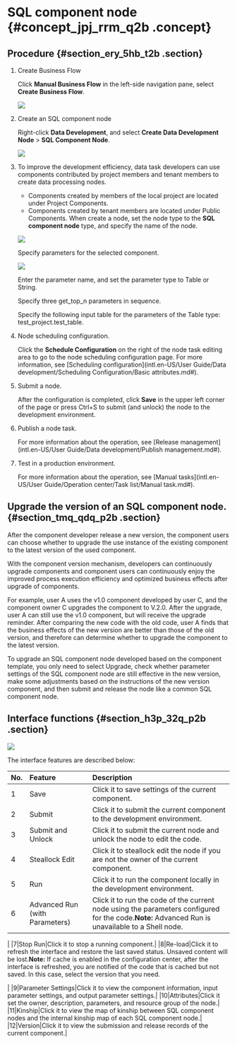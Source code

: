 # SQL component node {#concept_jpj_rrm_q2b .concept}

## Procedure {#section_ery_5hb_t2b .section}

1.  Create Business Flow

    Click **Manual Business Flow** in the left-side navigation pane, select **Create Business Flow**.

    ![](http://static-aliyun-doc.oss-cn-hangzhou.aliyuncs.com/assets/img/16319/15367342077961_en-US.png)

2.  Create an SQL component node

    Right-click **Data Development**, and select **Create Data Development Node** \> **SQL Component Node**.

    ![](http://static-aliyun-doc.oss-cn-hangzhou.aliyuncs.com/assets/img/16325/15367342078127_en-US.png)

3.  To improve the development efficiency, data task developers can use components contributed by project members and tenant members to create data processing nodes.

    -   Components created by members of the local project are located under Project Components.
    -   Components created by tenant members are located under Public Components.
    When create a node, set the node type to the **SQL component node** type, and specify the name of the node.

    ![](http://static-aliyun-doc.oss-cn-hangzhou.aliyuncs.com/assets/img/16297/15367342077777_en-US.png)

    Specify parameters for the selected component.

    ![](http://static-aliyun-doc.oss-cn-hangzhou.aliyuncs.com/assets/img/16297/15367342077779_en-US.png)

    Enter the parameter name, and set the parameter type to Table or String.

    Specify three get\_top\_n parameters in sequence.

    Specify the following input table for the parameters of the Table type: test\_project.test\_table.

4.  Node scheduling configuration.

    Click the **Schedule Configuration** on the right of the node task editing area to go to the node scheduling configuration page. For more information, see [Scheduling configuration](intl.en-US/User Guide/Data development/Scheduling Configuration/Basic attributes.md#).

5.  Submit a node.

    After the configuration is completed, click **Save** in the upper left corner of the page or press Ctrl+S to submit \(and unlock\) the node to the development environment.

6.  Publish a node task.

    For more information about the operation, see [Release management](intl.en-US/User Guide/Data development/Publish management.md#).

7.  Test in a production environment.

    For more information about the operation, see [Manual tasks](intl.en-US/User Guide/Operation center/Task list/Manual task.md#).


## Upgrade the version of an SQL component node. {#section_tmq_qdq_p2b .section}

After the component developer release a new version, the component users can choose whether to upgrade the use instance of the existing component to the latest version of the used component.

With the component version mechanism, developers can continuously upgrade components and component users can continuously enjoy the improved process execution efficiency and optimized business effects after upgrade of components.

For example, user A uses the v1.0 component developed by user C, and the component owner C upgrades the component to V.2.0. After the upgrade, user A can still use the v1.0 component, but will receive the upgrade reminder. After comparing the new code with the old code, user A finds that the business effects of the new version are better than those of the old version, and therefore can determine whether to upgrade the component to the latest version.

To upgrade an SQL component node developed based on the component template, you only need to select Upgrade, check whether parameter settings of the SQL component node are still effective in the new version, make some adjustments based on the instructions of the new version component, and then submit and release the node like a common SQL component node.

## Interface functions {#section_h3p_32q_p2b .section}

![](http://static-aliyun-doc.oss-cn-hangzhou.aliyuncs.com/assets/img/16325/15367342078137_en-US.png)

The interface features are described below:

|No.|Feature|Description|
|:--|:------|:----------|
|1|Save|Click it to save settings of the current component.|
|2|Submit|Click it to submit the current component to the development environment.|
|3|Submit and Unlock|Click it to submit the current node and unlock the node to edit the code.|
|4|Steallock Edit|Click it to steallock edit the node if you are not the owner of the current component.|
|5|Run|Click it to run the component locally in the development environment.|
|6|Advanced Run \(with Parameters\)|Click it to run the code of the current node using the parameters configured for the code.**Note:** Advanced Run is unavailable to a Shell node.

|
|7|Stop Run|Click it to stop a running component.|
|8|Re-load|Click it to refresh the interface and restore the last saved status. Unsaved content will be lost.**Note:** If cache is enabled in the configuration center, after the interface is refreshed, you are notified of the code that is cached but not saved. In this case, select the version that you need.

|
|9|Parameter Settings|Click it to view the component information, input parameter settings, and output parameter settings.|
|10|Attributes|Click it set the owner, description, parameters, and resource group of the node.|
|11|Kinship|Click it to view the map of kinship between SQL component nodes and the internal kinship map of each SQL component node.|
|12|Version|Click it to view the submission and release records of the current component.|

